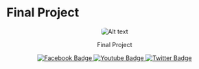 # Final Project

<div align="center">
<img style="border-radius: 20%" src="https://avatars.githubusercontent.com/u/33593928?s=96&v=4" alt="Alt text" title="Optional title">
</div>
<div align="center">
  <p>
  Final Project
  </p>
</div>
<div align="center">
  <a href="your-facebook-URL">
    <img src="https://img.shields.io/badge/Facebook-blue?style=for-the-badge&logo=Facebook&logoColor=white" alt="Facebook Badge"/>
  </a>
  <a href="your-youtube-URL">
    <img src="https://img.shields.io/badge/YouTube-red?style=for-the-badge&logo=youtube&logoColor=white" alt="Youtube Badge"/>
  </a>
  <a href="your-twitter-URL">
    <img src="https://img.shields.io/badge/Twitter-blue?style=for-the-badge&logo=twitter&logoColor=white" alt="Twitter Badge"/>
  </a>
</div>
